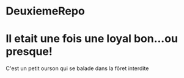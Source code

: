 # DeuxiemeRepo
# Il etait une fois une loyal bon...ou presque!

C'est un petit ourson
qui se balade
dans la fôret interdite
